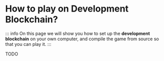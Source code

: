 # How to play on **Development Blockchain**?

::: info
On this page we will show you how to set up the **development blockchain** on your own computer, and compile the game from source so that you can play it.
:::

TODO
